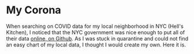 # My Corona
When searching on COVID data for my local neighborhood in NYC (Hell's Kitchen), I noticed that the NYC government was nice enough to put all of their data [online, on Github](https://github.com/nychealth/coronavirus-data). As I was stuck in quarantine and could not find an easy chart of my local data, I thought I would create my own. Here it is.
